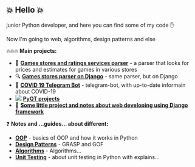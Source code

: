 ## :boom: **Hello** :boom:

junior Python developer, and here you can find some of my code :hand:

Now I'm going to web, algorithms, design patterns and else

:fire::fire::fire: **Main projects:**
- :mag_right: [**Games stores and ratings services parser**](../../../gamesStoresParser) - a parser that looks for prices and estimates for games in various stores
- :mag: [**Games stores parser on Django**](../../../djangoGamesStoreParser) - same parser, but on Django
- :pill: [**COVID 19 Telegram Bot**](../../../COVID-19-Telegram-Bot) - telegram-bot, with up-to-date informain about COVID-19
- ![](https://img.shields.io/badge/-PYQT-%2300e149) [**PyQT projects**](../../../PyQT)
- :hankey: [**Some little project and notes about web developing using Django framework**](../../../DjangoStudy)



:question: **Notes and ...guides... about different:**
- [**OOP**](../../../OOP) - basics of OOP and how it works in Python
- [**Design Patterns**](../../../DesignPatterns) - GRASP and GOF 
- [**Algorithms**](../../../Algorithms) - Algorithms...
- [**Unit Testing**](../../../unitTestingPy) - about unit testing in Python with explains...

